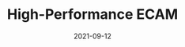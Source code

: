 ---
title: "High-Performance ECAM"
title_img: "ecam.jpg"
title_classes: "square"
title_styles: ""

date: 2021-09-12
draft: false
layout: collage

wrapper_classes: ""
cards:
  - body: >
      A client needed to simulate a camshaft, but change the profile on the fly. I produced a machine that simulated the cam profile with individual high-speed effectors with sub-millimeter accuracy even at high speeds. 

  - raw_html: '<iframe width="560" height="315" src="https://www.youtube.com/embed/aDn9hjizzZU" title="YouTube video player" frameborder="0" allow="accelerometer; autoplay; clipboard-write; encrypted-media; gyroscope; picture-in-picture; web-share" allowfullscreen></iframe>'
    caption: "Sample Motion"

  
  - body: >
      This was a fun project that used the ecamming feature of a digital motor controller. Even though these are short distances, the high speeds - and accelerations - proved demanding at the required resolution.


---